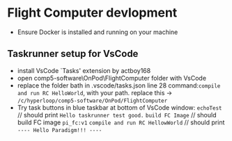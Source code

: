# Flight Computer devlopment
- Ensure Docker is installed and running on your machine
## Taskrunner setup for VsCode
- install VsCode `Tasks' extension by actboy168
- open comp5-software\OnPod\FlightComputer folder with VsCode
- replace the folder bath in .vscode/tasks.json line 28 command:`compile and run RC HelloWorld`, with your path. replace this -> `/c/hyperloop/comp5-software/OnPod/FlightComputer` 
- Try task buttons in blue taskbar at bottom of VsCode window:
    `echoTest` // should print `Hello taskrunner test good.`
    `build FC Image` // should build FC image `pi_fc:v1`
    `compile and run RC HellowWorld` // should print `---- Hello Paradigm!!! ----`

